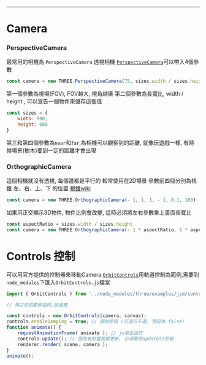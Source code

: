 ---
# Camera

### PerspectiveCamera
最常用的相機為 `PerspectiveCamera` 透視相機
[`PerspectiveCamera`](https://threejs.org/docs/#api/en/cameras/PerspectiveCamera)可以帶入4個參數
```js
const camera = new THREE.PerspectiveCamera(75, sizes.width / sizes.height, 1, 100)
```
第一個參數為視場(FOV), FOV越大, 視角越廣
第二個參數為長寬比, width / height , 可以宣告一個物件來儲存這個值
```js
const sizes = {
    width: 800,
    height: 600
}
```
第三和第四個參數為`near`和`far`,為相機可以觀察到的距離, 就像玩遊戲一樣, 有時候場景(樹木)要到一定的距離才會出現

### OrthographicCamera
這個相機就沒有透視, 每個邊都是平行的
較常使用在2D場景
參數前四個分別為視錐 左、右、上、下 的位置
[視錐wiki](https://en.wikipedia.org/wiki/Viewing_frustum)
```js
const camera = new THREE.OrthographicCamera(- 1, 1, 1, - 1, 0.1, 100)
```
如果用正交顯示3D物件, 物件比例會改變, 這時必須將左右參數乘上畫面長寬比
```js
const aspectRatio = sizes.width / sizes.height
const camera = new THREE.OrthographicCamera(- 1 * aspectRatio, 1 * aspectRatio, 1, - 1, 0.1, 100)
```


# Controls 控制

可以用官方提供的控制器來移動Camera
[`OrbitControls`](https://threejs.org/docs/index.html#examples/en/controls/OrbitControls)用軌道控制為範例,需要到`node_modules`下匯入`OrbitControls.js`檔案

```js
import { OrbitControls } from '../node_modules/three/examples/jsm/controls/OrbitControls';

// 與之前的範例相同,故省略

const controls = new OrbitControls(camera, canvas);
controls.enableDamping = true; // 開啟尼阻 (可選可不選, 預設為 false)
function animate() {
	requestAnimationFrame( animate ); // js原生函式
	controls.update(); // 因為有對畫面做更新, 必須要用update()更新
	renderer.render( scene, camera );
}
animate();
```